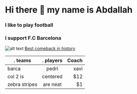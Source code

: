 # Hi there 👋 my name is Abdallah 

### I like to play football 

### I support F.C Barcelona 
![alt text](https://wallpaperaccess.com/full/777518.jpg)
[Best comeback in history](https://www.youtube.com/watch?v=h4m68r8kWAc&t=144s)


|.    teams     |.     players  | Coach |
| ------------- |:-------------:| -----:|
| barca         |pedri          |xavi  |
| col 2 is      | centered      |   $12 |
| zebra stripes | are neat      |    $1 |


<!--
**Aiak1234/Aiak1234** is a ✨ _special_ ✨ repository because its `README.md` (this file) appears on your GitHub profile.

Here are some ideas to get you started:

- 🔭 I’m currently working on ...
- 🌱 I’m currently learning ...
- 👯 I’m looking to collaborate on ...
- 🤔 I’m looking for help with ...
- 💬 Ask me about ...
- 📫 How to reach me: ...
- 😄 Pronouns: ...
- ⚡ Fun fact: ...
-->
